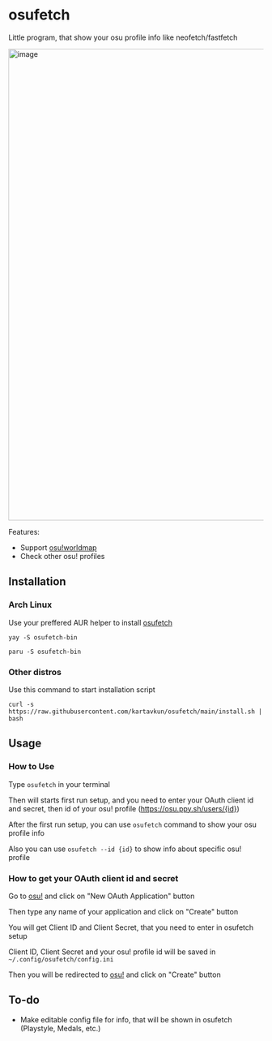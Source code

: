 # osufetch
Little program, that show your osu profile info like neofetch/fastfetch

<img width="657" height="930" alt="image" src="https://github.com/user-attachments/assets/4ebdc053-7537-45a9-9319-89bf182560eb" />

Features:
- Support [osu!worldmap](https://osuworld.octo.moe/)
- Check other osu! profiles

## Installation

### Arch Linux
Use your preffered AUR helper to install [osufetch](https://aur.archlinux.org/packages/osufetch-bin)
```
yay -S osufetch-bin
```
```
paru -S osufetch-bin
```

### Other distros
Use this command to start installation script
```
curl -s https://raw.githubusercontent.com/kartavkun/osufetch/main/install.sh | bash
```

## Usage

### How to Use
Type `osufetch` in your terminal

Then will starts first run setup, and you need to enter your OAuth client id and secret, then id of your osu! profile (https://osu.ppy.sh/users/{id})

After the first run setup, you can use `osufetch` command to show your osu profile info

Also you can use `osufetch --id {id}` to show info about specific osu! profile

### How to get your OAuth client id and secret
Go to [osu!](https://osu.ppy.sh/home/account/edit) and click on "New OAuth Application" button

Then type any name of your application and click on "Create" button

You will get Client ID and Client Secret, that you need to enter in osufetch setup

Client ID, Client Secret and your osu! profile id will be saved in `~/.config/osufetch/config.ini`

Then you will be redirected to [osu!](https://osu.ppy.sh/oauth/applications) and click on "Create" button

## To-do
- Make editable config file for info, that will be shown in osufetch (Playstyle, Medals, etc.)

